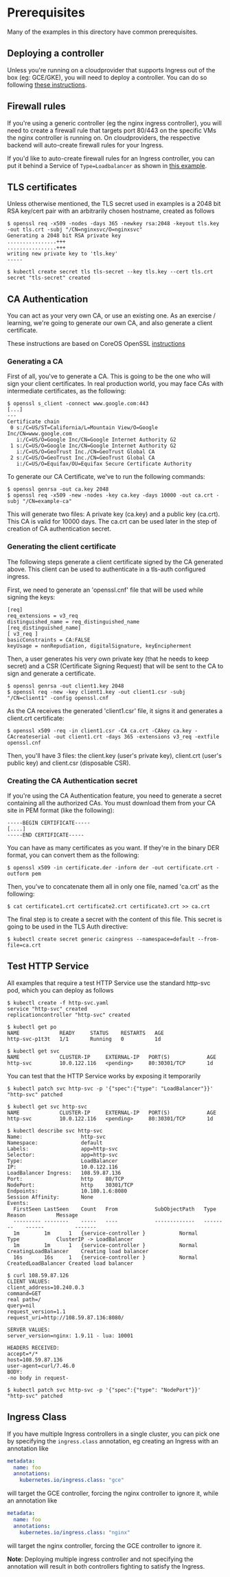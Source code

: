 # Prerequisites

Many of the examples in this directory have common prerequisites.

## Deploying a controller

Unless you're running on a cloudprovider that supports Ingress out of the box
(eg: GCE/GKE), you will need to deploy a controller. You can do so following
[these instructions](/examples/deployment).

## Firewall rules

If you're using a generic controller (eg the nginx ingress controller), you
will need to create a firewall rule that targets port 80/443 on the specific VMs
the nginx controller is running on. On cloudproviders, the respective backend
will auto-create firewall rules for your Ingress.

If you'd like to auto-create firewall rules for an Ingress controller,
you can put it behind a Service of `Type=Loadbalancer` as shown in
[this example](/examples/static-ip/nginx#acquiring-an-ip).

## TLS certificates

Unless otherwise mentioned, the TLS secret used in examples is a 2048 bit RSA
key/cert pair with an arbitrarily chosen hostname, created as follows

```console
$ openssl req -x509 -nodes -days 365 -newkey rsa:2048 -keyout tls.key -out tls.crt -subj "/CN=nginxsvc/O=nginxsvc"
Generating a 2048 bit RSA private key
................+++
................+++
writing new private key to 'tls.key'
-----

$ kubectl create secret tls tls-secret --key tls.key --cert tls.crt
secret "tls-secret" created
```

## CA Authentication
You can act as your very own CA, or use an existing one. As an exercise / learning, we're going to generate our
own CA, and also generate a client certificate.

These instructions are based on CoreOS OpenSSL [instructions](https://coreos.com/kubernetes/docs/latest/openssl.html)

### Generating a CA

First of all, you've to generate a CA. This is going to be the one who will sign your client certificates.
In real production world, you may face CAs with intermediate certificates, as the following:

```console
$ openssl s_client -connect www.google.com:443
[...]
---
Certificate chain
 0 s:/C=US/ST=California/L=Mountain View/O=Google Inc/CN=www.google.com
   i:/C=US/O=Google Inc/CN=Google Internet Authority G2
 1 s:/C=US/O=Google Inc/CN=Google Internet Authority G2
   i:/C=US/O=GeoTrust Inc./CN=GeoTrust Global CA
 2 s:/C=US/O=GeoTrust Inc./CN=GeoTrust Global CA
   i:/C=US/O=Equifax/OU=Equifax Secure Certificate Authority

```

To generate our CA Certificate, we've to run the following commands:

```console
$ openssl genrsa -out ca.key 2048
$ openssl req -x509 -new -nodes -key ca.key -days 10000 -out ca.crt -subj "/CN=example-ca"
```

This will generate two files: A private key (ca.key) and a public key (ca.crt). This CA is valid for 10000 days.
The ca.crt can be used later in the step of creation of CA authentication secret.

### Generating the client certificate
The following steps generate a client certificate signed by the CA generated above. This client can be
used to authenticate in a tls-auth configured ingress.

First, we need to generate an 'openssl.cnf' file that will be used while signing the keys:

```
[req]
req_extensions = v3_req
distinguished_name = req_distinguished_name
[req_distinguished_name]
[ v3_req ]
basicConstraints = CA:FALSE
keyUsage = nonRepudiation, digitalSignature, keyEncipherment
```

Then, a user generates his very own private key (that he needs to keep secret)
and a CSR (Certificate Signing Request) that will be sent to the CA to sign and generate a certificate.

```console
$ openssl genrsa -out client1.key 2048
$ openssl req -new -key client1.key -out client1.csr -subj "/CN=client1" -config openssl.cnf
```

As the CA receives the generated 'client1.csr' file, it signs it and generates a client.crt certificate:

```console
$ openssl x509 -req -in client1.csr -CA ca.crt -CAkey ca.key -CAcreateserial -out client1.crt -days 365 -extensions v3_req -extfile openssl.cnf
```

Then, you'll have 3 files: the client.key (user's private key), client.crt (user's public key) and client.csr (disposable CSR).


### Creating the CA Authentication secret
If you're using the CA Authentication feature, you need to generate a secret containing 
all the authorized CAs. You must download them from your CA site in PEM format (like the following):

```
-----BEGIN CERTIFICATE-----
[....]
-----END CERTIFICATE-----
``` 

You can have as many certificates as you want. If they're in the binary DER format, 
you can convert them as the following:

```console
$ openssl x509 -in certificate.der -inform der -out certificate.crt -outform pem
```

Then, you've to concatenate them all in only one file, named 'ca.crt' as the following:


```console
$ cat certificate1.crt certificate2.crt certificate3.crt >> ca.crt
```

The final step is to create a secret with the content of this file. This secret is going to be used in 
the TLS Auth directive:

```console
$ kubectl create secret generic caingress --namespace=default --from-file=ca.crt
```

## Test HTTP Service

All examples that require a test HTTP Service use the standard http-svc pod,
which you can deploy as follows

```console
$ kubectl create -f http-svc.yaml
service "http-svc" created
replicationcontroller "http-svc" created

$ kubectl get po
NAME             READY     STATUS    RESTARTS   AGE
http-svc-p1t3t   1/1       Running   0          1d

$ kubectl get svc
NAME             CLUSTER-IP     EXTERNAL-IP   PORT(S)            AGE
http-svc         10.0.122.116   <pending>     80:30301/TCP       1d
```

You can test that the HTTP Service works by exposing it temporarily
```console
$ kubectl patch svc http-svc -p '{"spec":{"type": "LoadBalancer"}}'
"http-svc" patched

$ kubectl get svc http-svc
NAME             CLUSTER-IP     EXTERNAL-IP   PORT(S)            AGE
http-svc         10.0.122.116   <pending>     80:30301/TCP       1d

$ kubectl describe svc http-svc
Name:				    http-svc
Namespace:			    default
Labels:			        app=http-svc
Selector:		        app=http-svc
Type:			        LoadBalancer
IP:			            10.0.122.116
LoadBalancer Ingress:	108.59.87.136
Port:			        http	80/TCP
NodePort:		        http	30301/TCP
Endpoints:		        10.180.1.6:8080
Session Affinity:	    None
Events:
  FirstSeen	LastSeen	Count	From			SubObjectPath	Type		Reason			Message
  ---------	--------	-----	----			-------------	--------	------			-------
  1m		1m		1	{service-controller }			Normal		Type			ClusterIP -> LoadBalancer
  1m		1m		1	{service-controller }			Normal		CreatingLoadBalancer	Creating load balancer
  16s		16s		1	{service-controller }			Normal		CreatedLoadBalancer	Created load balancer

$ curl 108.59.87.126
CLIENT VALUES:
client_address=10.240.0.3
command=GET
real path=/
query=nil
request_version=1.1
request_uri=http://108.59.87.136:8080/

SERVER VALUES:
server_version=nginx: 1.9.11 - lua: 10001

HEADERS RECEIVED:
accept=*/*
host=108.59.87.136
user-agent=curl/7.46.0
BODY:
-no body in request-

$ kubectl patch svc http-svc -p '{"spec":{"type": "NodePort"}}'
"http-svc" patched
```

## Ingress Class

If you have multiple Ingress controllers in a single cluster, you can pick one
by specifying the `ingress.class` annotation, eg creating an Ingress with an
annotation like

```yaml
metadata:
  name: foo
  annotations:
    kubernetes.io/ingress.class: "gce"
```

will target the GCE controller, forcing the nginx controller to ignore it, while
an annotation like

```yaml
metadata:
  name: foo
  annotations:
    kubernetes.io/ingress.class: "nginx"
```

will target the nginx controller, forcing the GCE controller to ignore it.

__Note__: Deploying multiple ingress controller and not specifying the
annotation will result in both controllers fighting to satisfy the Ingress.
